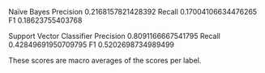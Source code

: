 Naïve Bayes
Precision	0.2168157821428392
Recall	0.17004106634476265
F1	0.18623755403768

Support Vector Classifier
Precision	0.8091166667541795
Recall	0.42849691950709795
F1	0.5202698734989499

These scores are macro averages of the scores per label.